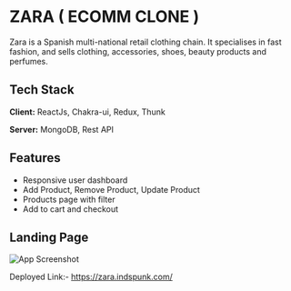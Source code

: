 
# ZARA ( ECOMM CLONE )

Zara is a Spanish multi-national retail clothing chain. It specialises in fast fashion, and sells clothing, accessories, shoes, beauty products and perfumes.
## Tech Stack

**Client:**  ReactJs, Chakra-ui, Redux, Thunk 

**Server:** MongoDB, Rest API


## Features

- Responsive user dashboard
- Add Product, Remove Product, Update Product
- Products page with filter
- Add to cart and checkout


## Landing Page

![App Screenshot](https://i.ibb.co/kX9jXdk/screencapture-zara-indspunk-2022-12-19-13-19-46-11zon.jpg)

Deployed Link:- https://zara.indspunk.com/


